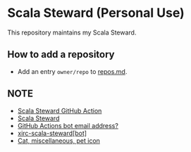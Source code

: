 # Scala Steward (Personal Use)

This repository maintains my Scala Steward.

## How to add a repository

- Add an entry `owner/repo` to [repos.md](repos.md).

## NOTE
- [Scala Steward GitHub Action](https://github.com/scala-steward-org/scala-steward-action)
- [Scala Steward](https://github.com/scala-steward-org/scala-steward)
- [GitHub Actions bot email address?](https://github.community/t/github-actions-bot-email-address/17204/6)
- [xirc-scala-steward[bot]](https://api.github.com/users/xirc-scala-steward%5Bbot%5D)
- [Cat, miscellaneous, pet icon](https://www.iconfinder.com/icons/809415/cat_miscellaneous_pet_icon)